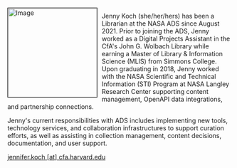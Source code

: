 
<img src="{{ site.baseurl }}/about/team/img/jkoch.jpg" height="200" width="200" alt="Image" style="float: left; margin: 4px 10px 0px 0px; border: 1px solid #000000;">

Jenny Koch (she/her/hers) has been a Librarian at the NASA ADS since August 2021. Prior to joining the ADS, Jenny worked as a Digital Projects Assistant in the CfA's John G. Wolbach Library while earning a Master of Library & Information Science (MLIS) from Simmons College. Upon graduating in 2018, Jenny worked with the NASA Scientific and Technical Information (STI) Program at NASA Langley Research Center supporting content management, OpenAPI data integrations, and partnership connections.

Jenny's current responsibilities with ADS includes implementing new tools, technology services, and collaboration infrastructures to support curation efforts, as well as assisting in collection management, content decisions, documentation, and user support.

[jennifer.koch [at] cfa.harvard.edu](mailto:jennifer.koch@cfa.harvard.edu)
